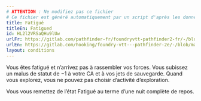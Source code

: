 ```yaml
---
# ATTENTION : Ne modifiez pas ce fichier
# Ce fichier est généré automatiquement par un script d'après les données du module Foundry VTT officiel et de sa traduction
title: Fatigué
titleEn: Fatigued
id: HL2l2VRSaQHu9lUw
urlFr: https://gitlab.com/pathfinder-fr/foundryvtt-pathfinder2-fr/-/blob/master/data/conditionitems/HL2l2VRSaQHu9lUw.htm
urlEn: https://gitlab.com/hooking/foundry-vtt---pathfinder-2e/-/blob/master/packs/data/conditionitems.db/fatigued.json
layout: conditions
---
```

Vous êtes fatigué et n’arrivez pas à rassembler vos forces. Vous subissez un malus de statut de −1 à votre CA et à vos jets de sauvegarde. Quand vous explorez, vous ne pouvez pas choisir d’activité d’exploration.

Vous vous remettez de l’état Fatigué au terme d’une nuit complète de repos.
